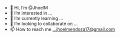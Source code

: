 - 👋 Hi, I’m @JhoelM
- 👀 I’m interested in ...
- 🌱 I’m currently learning ...
- 💞️ I’m looking to collaborate on ...
- 📫 How to reach me ...jhoelmendoza17@gmail.com

<!---
JhoelM/JhoelM is a ✨ special ✨ repository because its `README.md` (this file) appears on your GitHub profile.
You can click the Preview link to take a look at your changes.
--->
